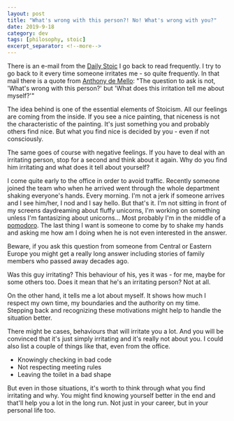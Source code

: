 ```yaml
---
layout: post
title: "What's wrong with this person?! No! What's wrong with you?"
date: 2019-9-18
category: dev
tags: [philosophy, stoic]
excerpt_separator: <!--more-->
---
```

There is an e-mail from the [Daily Stoic](https://dailystoic.com/) I go back to read frequently. I try to go back to it every time someone irritates me - so quite frequently. In that mail there is a quote from [Anthony de Mello](https://en.wikipedia.org/wiki/Anthony_de_Mello): "The question to ask is not, 'What's wrong with this person?' but 'What does this irritation tell me about myself?'"
<!--more-->

The idea behind is one of the essential elements of Stoicism. All our feelings are coming from the inside. If you see a nice painting, that niceness is not the characteristic of the painting. It's just something you and probably others find nice. But what you find nice is decided by you - even if not consciously. 

The same goes of course with negative feelings. If you have to deal with an irritating person, stop for a second and think about it again. Why do you find him irritating and what does it tell about yourself?

I come quite early to the office in order to avoid traffic. Recently someone joined the team who when he arrived went through the whole department shaking everyone's hands. Every morning. I'm not a jerk if someone arrives and I see him/her, I nod and I say hello. But that's it. I'm not sitting in front of my screens daydreaming about fluffy unicorns, I'm working on something unless I'm fantasizing about unicorns... Most probably I'm in the middle of a [pomodoro](/blog/2018/02/28/setting-yourself-up-to-succeed). The last thing I want is someone to come by to shake my hands and asking me how am I doing when he is not even interested in the answer. 

Beware, if you ask this question from someone from Central or Eastern Europe you might get a really long answer including stories of family members who passed away decades ago.

Was this guy irritating? This behaviour of his, yes it was - for me, maybe for some others too. Does it mean that he's an irritating person? Not at all.

On the other hand, it tells me a lot about myself. It shows how much I respect my own time, my boundaries and the authority on my time. Stepping back and recognizing these motivations might help to handle the situation better.

There might be cases, behaviours that will irritate you a lot. And you will be convinced that it's just simply irritating and it's really not about you. I could also list a couple of things like that, even from the office.
- Knowingly checking in bad code
- Not respecting meeting rules
- Leaving the toilet in a bad shape

But even in those situations, it's worth to think through what you find irritating and why. You might find knowing yourself better in the end and that'll help you a lot in the long run. Not just in your career, but in your personal life too.